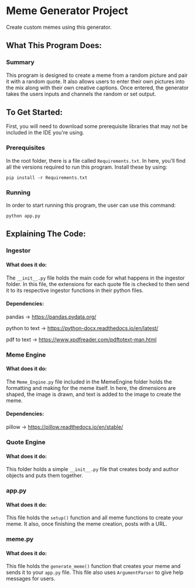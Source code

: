 # Meme Generator Project

Create custom memes using this generator.
## What This Program Does:

### Summary
This program is designed to create a meme from a random
picture and pair it with a random quote. It also allows
users to enter their own pictures into the mix along with
their own creative captions. Once entered, the generator 
takes the users inputs and channels the random or set
output.

## To Get Started:

First, you will need to download 
some prerequisite libraries that may 
not be included in the IDE you're using.

### Prerequisites

In the root folder, there is a file called `Requirements.txt`. 
In here, you'll find all the versions required to run this program.
Install these by using:

```
pip install -r Requirements.txt
```

### Running

In order to start running this program, the user can
use this command:

```
python app.py
```

## Explaining The Code:

### Ingestor
#### What does it do:
The `__init__.py` file holds the main code for what happens
in the ingestor folder. In this file, the extensions
for each quote file is checked to then send it to its
respective ingestor functions in their python files.
#### Dependencies:
pandas -> https://pandas.pydata.org/

python to text -> https://python-docx.readthedocs.io/en/latest/

pdf to text -> https://www.xpdfreader.com/pdftotext-man.html

### Meme Engine
#### What does it do:
The `Meme_Engine.py` file included in the MemeEngine folder
holds the formatting and making for the meme itself. 
In here, the dimensions are shaped, the image is drawn,
and text is added to the image to create the meme.
#### Dependencies:
pillow  -> https://pillow.readthedocs.io/en/stable/

### Quote Engine
#### What does it do:
This folder holds a simple `__init__.py` file that
creates body and author objects and puts them together.

### app.py
#### What does it do:
This file holds the `setup()` function and all meme
functions to create your meme. It also, once finishing 
the meme creation, posts with a URL.

### meme.py
#### What does it do:
This file holds the `generate_meme()` function that
creates your meme and sends it to your `app.py` file.
This file also uses `ArgumentParser` to give help
messages for users.
